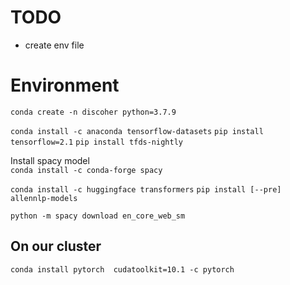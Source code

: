# TODO
* create env file

# Environment
`conda create -n discoher python=3.7.9`

`conda install -c anaconda tensorflow-datasets`
`pip install tensorflow=2.1`
`pip install tfds-nightly`

Install spacy model   
`conda install -c conda-forge spacy`


`conda install -c huggingface transformers`
`pip install [--pre] allennlp-models`

`python -m spacy download en_core_web_sm`

## On our cluster
`conda install pytorch  cudatoolkit=10.1 -c pytorch`
